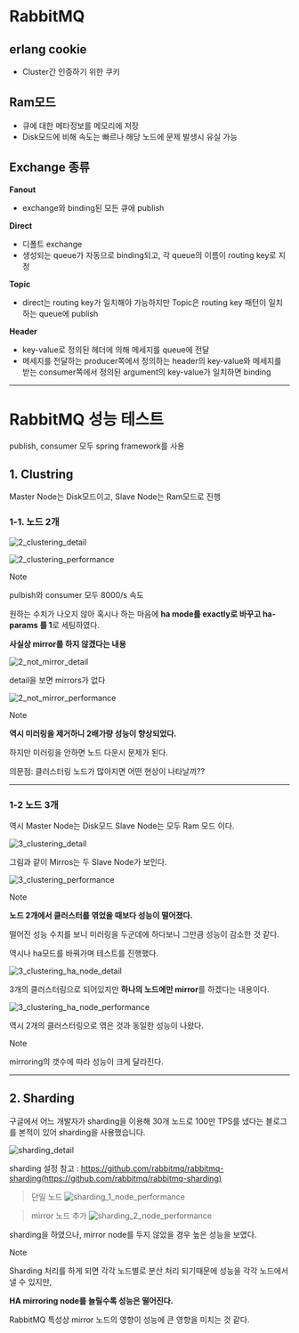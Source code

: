 # RabbitMQ

## erlang cookie

- Cluster간 인증하기 위한 쿠키

## Ram모드

- 큐에 대한 메타정보를 메모리에 저장
- Disk모드에 비해 속도는 빠르나 해당 노드에 문제 발생시 유실 가능

## Exchange 종류

**Fanout**

- exchange와 binding된 모든 큐에 publish

**Direct**

- 디폴트 exchange
- 생성되는 queue가 자동으로 binding되고, 각 queue의 이름이 routing key로 지정

**Topic**

- direct는 routing key가 일치해야 가능하지만 Topic은 routing key 패턴이 일치하는 queue에 publish

**Header**

- key-value로 정의된 헤더에 의해 메세지를 queue에 전달
- 메세지를 전달하는 producer쪽에서 정의하는 header의 key-value와 메세지를 받는 consumer쪽에서 정의된 argument의 key-value가 일치하면 binding

-------

# RabbitMQ 성능 테스트
publish, consumer 모두 spring framework를 사용


## 1. Clustring
Master Node는 Disk모드이고, Slave Node는 Ram모드로 진행

### 1-1. 노드 2개
![2_clustering_detail](https://github.com/siawase7179/RabbitMQ/assets/152139618/82468875-1d03-4b89-ba53-c5974c4134cd)

![2_clustering_performance](https://github.com/siawase7179/RabbitMQ/assets/152139618/e732f048-27b6-4c95-87ee-b614e2220002)

> [!note]
> pulbish와 consumer 모두 8000/s 속도
>
> 원하는 수치가 나오지 않아 혹시나 하는 마음에 **ha mode를 exactly로 바꾸고 ha-params 를 1**로 세팅하였다.
>
> **사실상 mirror를 하지 않겠다는 내용**

![2_not_mirror_detail](https://github.com/siawase7179/RabbitMQ/assets/152139618/140907d6-4d88-4530-807c-c829fe4ffed6)

detail을 보면 mirrors가 없다

![2_not_mirror_performance](https://github.com/siawase7179/RabbitMQ/assets/152139618/0c8291e1-8262-4894-9e34-b44b2abe26b9)

> [!note]
> **역시 미러링을 제거하니 2배가량 성능이 향상되었다.**
>
> 하지만 미러링을 안하면 노드 다운시 문제가 된다.
> 
> 의문점: 클러스터링 노드가 많아지면 어떤 현상이 나타날까??

-------------

### 1-2 노드 3개

역시 Master Node는 Disk모드 Slave Node는 모두 Ram 모드 이다.

![3_clustering_detail](https://github.com/siawase7179/RabbitMQ/assets/152139618/b8f72bf8-2889-4785-b324-00d44505d357)

그림과 같이 Mirros는 두 Slave Node가 보인다.

![3_clustering_performance](https://github.com/siawase7179/RabbitMQ/assets/152139618/a52b8c58-1602-4437-9397-055fb1317bd1)

> [!note]
> **노드 2개에서 클러스터를 엮었을 때보다 성능이 떨어졌다.**
> 
> 떨어진 성능 수치를 보니 미러링을 두군데에 하다보니 그만큼 성능이 감소한 것 같다.
> 
> 역시나 ha모드를 바꿔가며 테스트를 진행했다.

![3_clustering_ha_node_detail](https://github.com/siawase7179/RabbitMQ/assets/152139618/cddd4981-3ddb-4611-af86-bb8a2fe1fd09)

3개의 클러스터링으로 되어있지만 **하나의 노드에만 mirror**를 하겠다는 내용이다.

![3_clustering_ha_node_performance](https://github.com/siawase7179/RabbitMQ/assets/152139618/8a6f20e4-799a-4c28-b38c-57ed2ff32618)

역시 2개의 클러스터링으로 엮은 것과 동일한 성능이 나왔다.



> [!note]
> mirroring의 갯수에 따라 성능이 크게 달라진다.

-------------

## 2. Sharding

구글에서 어느 개발자가 sharding을 이용해 30개 노드로 100만 TPS를 냈다는 블로그를 본적이 있어 sharding을 사용했습니다.

![sharding_detail](https://github.com/siawase7179/RabbitMQ/assets/152139618/d567baee-bb14-450c-b9d0-e33764f828ce)

sharding 설정 참고 : https://github.com/rabbitmq/rabbitmq-sharding(https://github.com/rabbitmq/rabbitmq-sharding)

> 단일 노드
![sharding_1_node_performance](https://github.com/siawase7179/RabbitMQ/assets/152139618/f8a42166-8603-4cbf-b33d-7af180923524)

> mirror 노드 추가
![sharding_2_node_performance](https://github.com/siawase7179/RabbitMQ/assets/152139618/b1b67717-c876-4328-93ef-6a1840bbff2d)

sharding을 하였으나, mirror node를 두지 않았을 경우 높은 성능을 보였다.


> [!note]
> Sharding 처리를 하게 되면 각각 노드별로 분산 처리 되기때문에 성능을 각각 노드에서 낼 수 있지만,
>
> **HA mirroring node를 늘릴수록 성능은 떨어진다.**
> 
> RabbitMQ 특성상 mirror 노드의 영향이 성능에 큰 영향을 미치는 것 같다.

